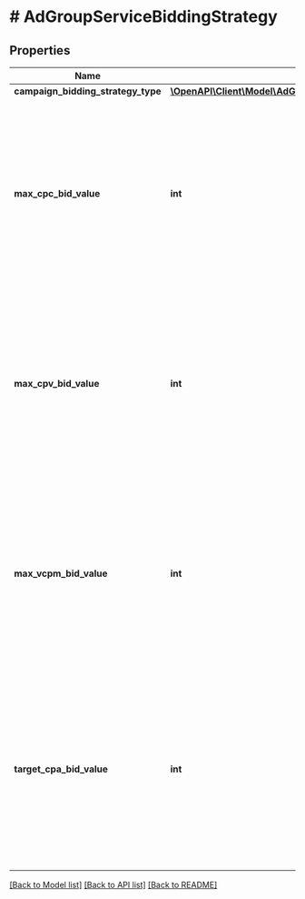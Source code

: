 # # AdGroupServiceBiddingStrategy

## Properties

Name | Type | Description | Notes
------------ | ------------- | ------------- | -------------
**campaign_bidding_strategy_type** | [**\OpenAPI\Client\Model\AdGroupServiceCampaignBiddingStrategyType**](AdGroupServiceCampaignBiddingStrategyType.md) |  | [optional]
**max_cpc_bid_value** | **int** | &lt;div lang&#x3D;\&quot;ja\&quot;&gt; 広告グループ最大入札価格（CPC）です。&lt;br&gt; ADDおよびSET時、このフィールドは省略可能となります。&lt;br&gt; ※campaignBiddingStrategyTypeがMAX_CPCの場合のみ指定可能です。 &lt;/div&gt; &lt;div lang&#x3D;\&quot;en\&quot;&gt; Ad group MAX_CPC bid value.&lt;br&gt; This field is optional in ADD and SET operation.&lt;br&gt; *This can only be specified when campaignBiddingStrategyType is MAX_CPC. &lt;/div&gt; | [optional]
**max_cpv_bid_value** | **int** | &lt;div lang&#x3D;\&quot;ja\&quot;&gt; 広告グループ最大入札価格（CPV）です。&lt;br&gt; ADDおよびSET時、このフィールドは省略可能となります。&lt;br&gt; ※campaignBiddingStrategyTypeがMAX_CPVの場合のみ指定可能です。 &lt;/div&gt; &lt;div lang&#x3D;\&quot;en\&quot;&gt;Ad group MAX_CPV bid value.&lt;br&gt; This field is optional in ADD and SET operation.&lt;br&gt; *This can only be specified when campaignBiddingStrategyType is MAX_CPV. &lt;/div&gt; | [optional]
**max_vcpm_bid_value** | **int** | &lt;div lang&#x3D;\&quot;ja\&quot;&gt; 広告グループ最大入札価格（vCPM）です。&lt;br&gt; ADDおよびSET時、このフィールドは省略可能となります。&lt;br&gt; ※campaignBiddingStrategyTypeがMAX_VCPMの場合のみ指定可能です。 &lt;/div&gt; &lt;div lang&#x3D;\&quot;en\&quot;&gt;Ad group MAX_VCPM bid value.&lt;br&gt; This field is optional in ADD and SET operation.&lt;br&gt; *This can only be specified when campaignBiddingStrategyType is MAX_VCPM. &lt;/div&gt; | [optional]
**target_cpa_bid_value** | **int** | &lt;div lang&#x3D;\&quot;ja\&quot;&gt; 広告グループ目標単価（tCPA）です。&lt;br&gt; ADDおよびSET時、このフィールドは省略可能となります。&lt;br&gt; ※campaignBiddingStrategyTypeがTARGET_CPAの場合のみ指定可能です。 &lt;/div&gt; &lt;div lang&#x3D;\&quot;en\&quot;&gt; Ad group TARGET_CPA bid value.&lt;br&gt; This field is optional in ADD and SET operation.&lt;br&gt; *This can only be specified when campaignBiddingStrategyType is TARGET_CPA. &lt;/div&gt; | [optional]

[[Back to Model list]](../../README.md#models) [[Back to API list]](../../README.md#endpoints) [[Back to README]](../../README.md)
